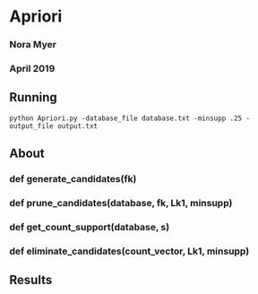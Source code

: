 # Apriori
### Nora Myer
### April 2019

## Running
```
python Apriori.py -database_file database.txt -minsupp .25 -output_file output.txt
```

## About

### def generate_candidates(fk)
### def prune_candidates(database, fk, Lk1, minsupp)
### def get_count_support(database, s)
### def eliminate_candidates(count_vector, Lk1, minsupp)

## Results
